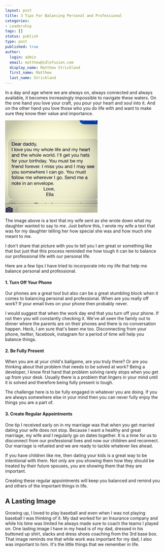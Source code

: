 ```yaml
---
layout: post
title: 3 Tips For Balancing Personal and Professional
categories:
- Leadership
tags: []
status: publish
type: post
published: true
author:
  login: admin
  email: matthew@idlefusion.com
  display_name: Matthew Strickland
  first_name: Matthew
  last_name: Strickland
---
```

In a day and age where we are always on, always connected and always available, it becomes increasingly impossible to navigate these waters. On the one hand you love your craft, you pour your heart and soul into it. And on the other hand you love those who you do life with and want to make sure they know their value and importance.

<!-- more -->

<img class="alignnone size-medium wp-image-662" alt="ella_letter" src="../assets/ella_letter-300x300.jpg" width="300" height="300" />

The image above is a text that my wife sent as she wrote down what my daughter wanted to say to me. Just before this, I wrote my wife a text that was for my daughter telling her how special she was and how much she meant to me.

I don't share that picture with you to tell you I am great or something like that but just that this process reminded me how tough it can be to balance our professional life with our personal life.

Here are a few tips I have tried to incorporate into my life that help me balance personal and professional.

#### 1. Turn Off Your Phone

Our phones are a great tool but also can be a great stumbling block when it comes to balancing personal and professional. When are you really off work? If your email lives on your phone then probably never.

I would suggest that when the work day end that you turn off your phone. If not then you will constantly checking it. We've all seen the family out to dinner where the parents are on their phones and there is no conversation happen. Heck, I am sure that's been me too. Disconnecting from your phone, twitter, facebook, instagram for a period of time will help you balance things.

#### 2. Be Fully Present

When you are at your child's ballgame, are you truly there? Or are you thinking about that problem that needs to be solved at work? Being a developer, I know first hand that problem solving rarely stops when you get up from your desk. Usually there is a problem that lingers in your mind until it is solved and therefore being fully present is tough.

The challenge here is to be fully engaged in whatever you are doing. If you are always somewhere else in your mind then you can never fully enjoy the things you are a part of.

#### 3. Create Regular Appointments

One tip I received early on in my marriage was that when you get married dating your wife does not stop. Because I want a healthy and great marriage, my wife and I regularly go on dates together. It is a time for us to disconnect from our professional lives and now our children and reconnect. Our marriage is refueled and we are ready to tackle whatever lies ahead.

If you have children like me, then dating your kids is a great way to be intentional with them. Not only are you showing them how they should be treated by their future spouses, you are showing them that they are important.

Creating these regular appointments will keep you balanced and remind you and others of the important things in life.

## A Lasting Image

Growing up, I loved to play baseball and even when I was not playing baseball I was thinking of it. My dad worked for an Insurance company and while his time was limited he always made sure to coach the teams I played on. One lasting image I have in my head is of my dad, dressed in his buttoned up shirt, slacks and dress shoes coaching from the 3rd base box. That image reminds me that while work was important for my dad, I also was important to him. It's the little things that we remember in life.
